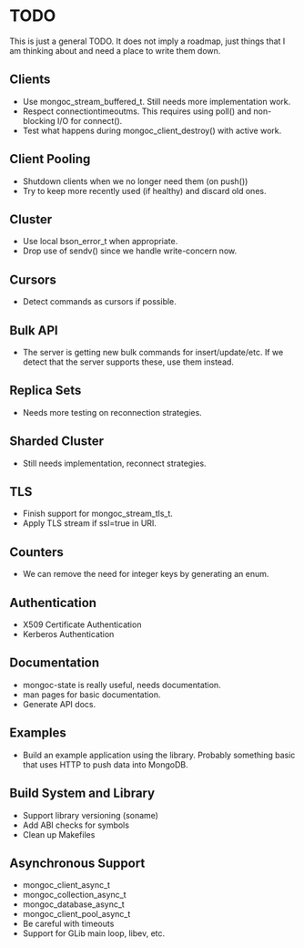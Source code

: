 # TODO

This is just a general TODO. It does not imply a roadmap, just things that
I am thinking about and need a place to write them down.

## Clients

 * Use mongoc_stream_buffered_t.
   Still needs more implementation work.
 * Respect connectiontimeoutms.
   This requires using poll() and non-blocking I/O for connect().
 * Test what happens during mongoc_client_destroy() with active work.

## Client Pooling

 * Shutdown clients when we no longer need them (on push())
 * Try to keep more recently used (if healthy) and discard old ones.

## Cluster

 * Use local bson_error_t when appropriate.
 * Drop use of sendv() since we handle write-concern now.

## Cursors

 * Detect commands as cursors if possible.

## Bulk API

 * The server is getting new bulk commands for insert/update/etc.
   If we detect that the server supports these, use them instead.

## Replica Sets

 * Needs more testing on reconnection strategies.

## Sharded Cluster

 * Still needs implementation, reconnect strategies.

## TLS

 * Finish support for mongoc_stream_tls_t.
 * Apply TLS stream if ssl=true in URI.

## Counters

 * We can remove the need for integer keys by generating an enum.

## Authentication

 * X509 Certificate Authentication
 * Kerberos Authentication

## Documentation

 * mongoc-state is really useful, needs documentation.
 * man pages for basic documentation.
 * Generate API docs.

## Examples

 * Build an example application using the library.
   Probably something basic that uses HTTP to push data into MongoDB.

## Build System and Library

 * Support library versioning (soname)
 * Add ABI checks for symbols
 * Clean up Makefiles

## Asynchronous Support

 * mongoc_client_async_t
 * mongoc_collection_async_t
 * mongoc_database_async_t
 * mongoc_client_pool_async_t
 * Be careful with timeouts
 * Support for GLib main loop, libev, etc.

